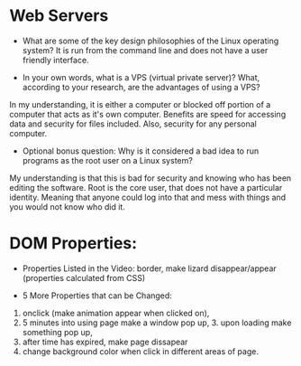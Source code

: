 # Web Servers

* What are some of the key design philosophies of the Linux operating system?
It is run from the command line and does not have a user friendly interface.  

* In your own words, what is a VPS (virtual private server)? What, according to your research, are the advantages of using a VPS?

In my understanding, it is either a computer or blocked off portion of a computer that acts as it's own computer. Benefits are speed for accessing data and security for files included.  Also, security for any personal computer. 

* Optional bonus question: Why is it considered a bad idea to run programs as the root user on a Linux system?

My understanding is that this is bad for security and knowing who has been editing the software.  Root is the core user, that does not have a particular identity. Meaning that anyone could log into that and mess with things and you would not know who did it. 

# DOM Properties:

* Properties Listed in the Video: border, make lizard disappear/appear
(properties calculated from CSS)

* 5 More Properties that can be Changed: 
1. onclick (make animation appear when clicked on), 
2. 5 minutes into using page make a window pop up, 3. upon loading make something pop up, 
4. after time has expired, make page dissapear
5. change background color when click in different areas of page. 

